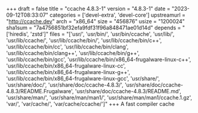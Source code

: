 +++
draft = false
title = "ccache 4.8.3-1"
version = "4.8.3-1"
date = "2023-09-12T08:33:07"
categories = ['devel-extra', 'devel-core']
upstreamurl = "http://ccache.dev"
arch = "x86_64"
size = "456876"
usize = "1200024"
sha1sum = "7a4756851bf32efa9fdf31f96a848471ae01d14d"
depends = "['hiredis', 'zstd']"
files = "['usr/', 'usr/bin/', 'usr/bin/ccache', 'usr/lib/', 'usr/lib/ccache/', 'usr/lib/ccache/bin/', 'usr/lib/ccache/bin/c++', 'usr/lib/ccache/bin/cc', 'usr/lib/ccache/bin/clang', 'usr/lib/ccache/bin/clang++', 'usr/lib/ccache/bin/g++', 'usr/lib/ccache/bin/gcc', 'usr/lib/ccache/bin/x86_64-frugalware-linux-c++', 'usr/lib/ccache/bin/x86_64-frugalware-linux-cc', 'usr/lib/ccache/bin/x86_64-frugalware-linux-g++', 'usr/lib/ccache/bin/x86_64-frugalware-linux-gcc', 'usr/share/', 'usr/share/doc/', 'usr/share/doc/ccache-4.8.3/', 'usr/share/doc/ccache-4.8.3/README.Frugalware', 'usr/share/doc/ccache-4.8.3/README.md', 'usr/share/man/', 'usr/share/man/man1/', 'usr/share/man/man1/ccache.1.gz', 'var/', 'var/cache/', 'var/cache/ccache/']"
+++
A fast compiler cache